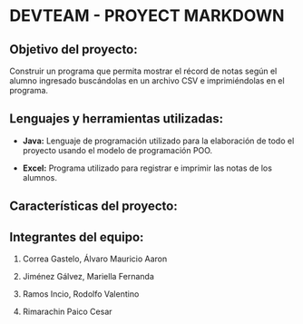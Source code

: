 # DEVTEAM - PROYECT MARKDOWN

## Objetivo del proyecto:

Construir un programa que permita mostrar el récord de notas según el alumno ingresado buscándolas en un archivo CSV e imprimiéndolas en el programa.

## Lenguajes y herramientas utilizadas:

*	**Java:** Lenguaje de programación utilizado para la elaboración de todo el proyecto usando el modelo de programación POO.

*	**Excel:** Programa utilizado para registrar e imprimir las notas de los alumnos.

## Características del proyecto:
	
## Integrantes del equipo:

1.	Correa Gastelo, Álvaro Mauricio Aaron

2.	Jiménez Gálvez, Mariella Fernanda

3.	Ramos Incio, Rodolfo Valentino

4.	Rimarachin Paico Cesar